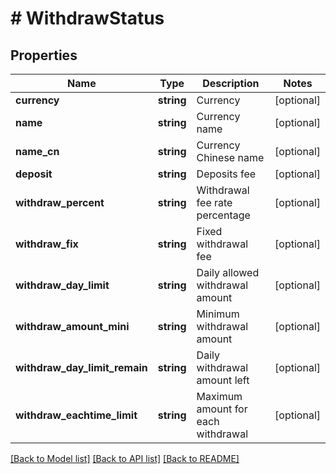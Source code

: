 # # WithdrawStatus

## Properties

Name | Type | Description | Notes
------------ | ------------- | ------------- | -------------
**currency** | **string** | Currency | [optional] 
**name** | **string** | Currency name | [optional] 
**name_cn** | **string** | Currency Chinese name | [optional] 
**deposit** | **string** | Deposits fee | [optional] 
**withdraw_percent** | **string** | Withdrawal fee rate percentage | [optional] 
**withdraw_fix** | **string** | Fixed withdrawal fee | [optional] 
**withdraw_day_limit** | **string** | Daily allowed withdrawal amount | [optional] 
**withdraw_amount_mini** | **string** | Minimum withdrawal amount | [optional] 
**withdraw_day_limit_remain** | **string** | Daily withdrawal amount left | [optional] 
**withdraw_eachtime_limit** | **string** | Maximum amount for each withdrawal | [optional] 

[[Back to Model list]](../../README.md#documentation-for-models) [[Back to API list]](../../README.md#documentation-for-api-endpoints) [[Back to README]](../../README.md)
